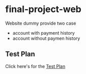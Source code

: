 # final-project-web

Website dummy provide two case
- account with payment history
- account without paymen history

## Test Plan
Click here's for the [Test Plan](https://docs.google.com/document/d/1RCUIrqrs9hohMSRgaIACqkg6JupN71b-/edit?usp=sharing&ouid=112639770020545404096&rtpof=true&sd=true)
